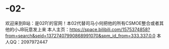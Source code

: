 # -02-
欢迎来到B站：是02吖的官网！本02代替司马小何把他的所有CSMOE整合或者其他的小JB玩意发上来                                             本人主页：https://space.bilibili.com/1575374858?from=search&seid=13727407990868991070&spm_id_from=333.337.0.0                                                               本人QQ：2097972447
